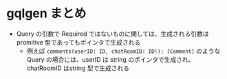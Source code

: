 # gqlgen まとめ

- Query の引数で Required ではないものに関しては、生成される引数は promitive 型であってもポインタで生成される
	- 例えば `comments(userID: ID, chatRoomID: ID!): [Comment]` のような Query の場合には、userID は string のポインタで生成され、chatRoomID はstring 型で生成される
